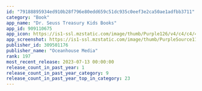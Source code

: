 ```yaml
---
id: "79188895934ed910b28f796e80edd659c51dc935c0eef3e2ca50ae1adfbb3711"
category: "Book"
app_name: "Dr. Seuss Treasury Kids Books"
app_id: 909110675
app_icon: https://is1-ssl.mzstatic.com/image/thumb/Purple126/v4/c4/c4/4d/c4c44db9-7532-3ff0-7177-7e29d9706f82/AppIcon-1x_U007emarketing-0-7-0-85-220.jpeg/1024x1024bb.png
app_screenshot: https://is1-ssl.mzstatic.com/image/thumb/PurpleSource116/v4/ad/6e/47/ad6e473b-4bf1-0ef5-6ad7-faff40d118d1/428e56b1-9dbd-4c4d-9fcb-6743bf3ca523_Treasury_iPhoneX1_ASO.jpg/1242x2688bb.png
publisher_id: 309501176
publisher_name: "Oceanhouse Media"
rank: 197
most_recent_release: 2023-07-13 00:00:00
release_count_in_past_year: 1
release_count_in_past_year_category: 9
release_count_in_past_year_top_in_category: 23
---
```

